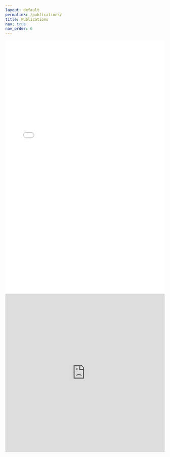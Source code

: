 ```yaml
---
layout: default
permalink: /publications/
title: Publications
nav: true
nav_order: 6
---
```

<!-- _pages/publications.md -->
<embed src="/assets/pdf/Present_poster.pdf" type="application/pdf" width="100%" height="800px" />

<iframe width="100%" height="500" src="https://youtu.be/ppWXGFuHT5Y" frameborder="0" allow="accelerometer; autoplay; encrypted-media; gyroscope; clipboard-write" allowfullscreen></iframe>